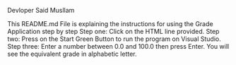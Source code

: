 Devloper Said Musllam


This README.md File is explaining the instructions for using the Grade Application step by step
Step one: Click on the HTML line provided.
Step two: Press on the Start Green Button to run the program on Visual Studio.
Step three: Enter a number between 0.0 and 100.0 then press Enter.
You will see the equivalent grade in alphabetic letter. 

